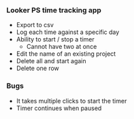 ### Looker PS time tracking app
* Export to csv
* Log each time against a specific day
* Ability to start / stop a timer
  * Cannot have two at once
* Edit the name of an existing project
* Delete all and start again
* Delete one row

### Bugs
* It takes multiple clicks to start the timer
* Timer continues when paused